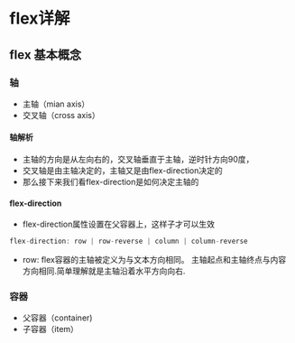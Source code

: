 # flex详解
## flex 基本概念
### 轴
- 主轴（mian axis）
- 交叉轴（cross axis）
#### 轴解析
- 主轴的方向是从左向右的，交叉轴垂直于主轴，逆时针方向90度，
- 交叉轴是由主轴决定的，主轴又是由flex-direction决定的
- 那么接下来我们看flex-direction是如何决定主轴的
#### flex-direction
- flex-direction属性设置在父容器上，这样子才可以生效
``` js
flex-direction: row | row-reverse | column | column-reverse
```
- row: flex容器的主轴被定义为与文本方向相同。 主轴起点和主轴终点与内容方向相同.简单理解就是主轴沿着水平方向向右.


### 容器
- 父容器（container)
- 子容器（item）
